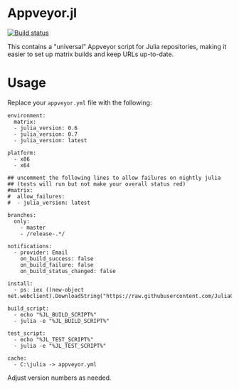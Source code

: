 # Appveyor.jl

[![Build status](https://ci.appveyor.com/api/projects/status/rbca6b6qclxqdhwx/branch/master?svg=true)](https://ci.appveyor.com/project/simonbyrne/appveyor-jl)

This contains a "universal" Appveyor script for Julia repositories, making it easier to set up matrix builds and keep URLs up-to-date.

# Usage

Replace your `appveyor.yml` file with the following:

```
environment:
  matrix:
  - julia_version: 0.6
  - julia_version: 0.7
  - julia_version: latest

platform:
  - x86
  - x64

## uncomment the following lines to allow failures on nightly julia
## (tests will run but not make your overall status red)
#matrix:
#  allow_failures:
#  - julia_version: latest

branches:
  only:
    - master
    - /release-.*/

notifications:
  - provider: Email
    on_build_success: false
    on_build_failure: false
    on_build_status_changed: false

install:
  - ps: iex ((new-object net.webclient).DownloadString("https://raw.githubusercontent.com/JuliaCI/Appveyor.jl/master/bin/install.ps1"))

build_script:
  - echo "%JL_BUILD_SCRIPT%"
  - julia -e "%JL_BUILD_SCRIPT%"

test_script:
  - echo "%JL_TEST_SCRIPT%"
  - julia -e "%JL_TEST_SCRIPT%"

cache:
  - C:\julia -> appveyor.yml
```

Adjust version numbers as needed.
